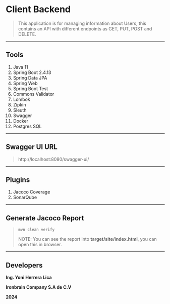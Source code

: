 # Client Backend
> This application is for managing information about Users, 
> this contains an API with different endpoints as GET, PUT, POST and DELETE.

****

## Tools
1. Java 11
2. Spring Boot 2.4.13
3. Spring Data JPA
4. Spring Web
5. Spring Boot Test
6. Commons Validator
7. Lombok
8. Zipkin
9. Sleuth
10. Swagger
11. Docker
12. Postgres SQL

*****

## Swagger UI URL
> http://localhost:8080/swagger-ui/

****

## Plugins
1. Jacoco Coverage
2. SonarQube

****

## Generate Jacoco Report
> <code>mvn clean verify</code>
> 
> NOTE: You can see the report into **target/site/index.html**, you can open this in browser.

****

## Developers

**Ing. Yoni Herrera Lica**

**Ironbrain Company S.A de C.V**

**2024**